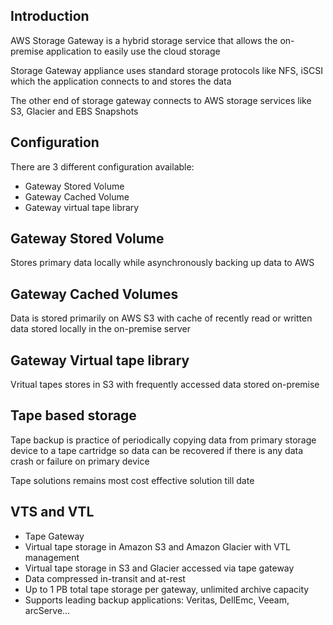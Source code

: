 ## Introduction
AWS Storage Gateway is a hybrid storage service that allows the on-premise application to easily use the cloud storage
 
 
Storage Gateway appliance uses standard storage protocols like NFS, iSCSI which the application connects to and stores the data
 
 
The other end of storage gateway connects to AWS storage services like S3, Glacier and EBS Snapshots


## Configuration
There are 3 different configuration available:
* Gateway Stored Volume
* Gateway Cached Volume
* Gateway virtual tape library

## Gateway Stored Volume
Stores primary data locally while asynchronously backing up data to AWS
 
## Gateway Cached Volumes
Data is stored primarily on AWS S3 with cache of recently read or written data stored locally in the on-premise server
 
## Gateway Virtual tape library
Vritual tapes stores in S3 with frequently accessed data stored on-premise
 
## Tape based storage
Tape backup is practice of periodically copying data from primary storage device to a tape cartridge so data can be recovered if there is any data crash or failure on primary device


Tape solutions remains most cost effective solution till date
 
## VTS and VTL
* Tape Gateway
* Virtual tape storage in Amazon S3 and Amazon Glacier with VTL management
* Virtual tape storage in S3 and Glacier accessed via tape gateway
* Data compressed in-transit and at-rest
* Up to 1 PB total tape storage per gateway, unlimited archive capacity
* Supports leading backup applications: Veritas, DellEmc, Veeam, arcServe…

